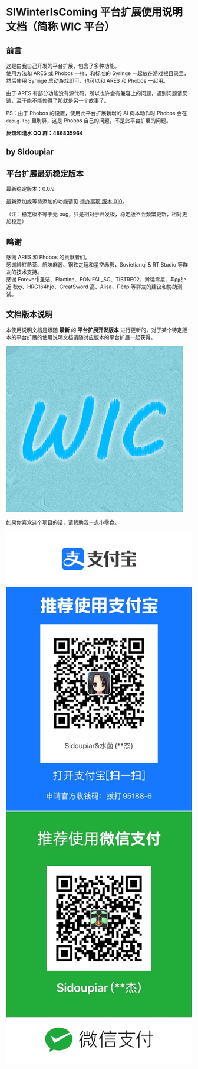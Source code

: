 # SIWinterIsComing 平台扩展使用说明文档（简称 WIC 平台）

## 前言

这是由我自己开发的平台扩展，包含了多种功能。  
使用方法和 ARES 或 Phobos 一样，和标准的 Syringe 一起放在游戏根目录里，然后使用 Syringe 启动游戏即可，也可以和 ARES 和 Phobos 一起用。

由于 ARES 有部分功能没有源代码，所以也许会有兼容上的问题，遇到问题请反馈，至于能不能修得了那就是另一个故事了。

PS：由于 Phobos 的设置，使用此平台扩展新增的 AI 脚本动作时 Phobos 会在 `debug.log` 里刷屏，这是 Phobos 自己的问题，不是此平台扩展的问题。

**反馈和灌水 QQ 群：486835964**

## by Sidoupiar



## 平台扩展最新稳定版本

最新稳定版本：0.0.9

最新添加或等待添加的功能请见 [待办事项 版本 010](/待办事项.md#待办事项-版本-010)。

（注：稳定版不等于无 bug，只是相对于开发板，稳定版不会频繁更新，相对更加稳定）



## 鸣谢



感谢 ARES 和 Phobos 的贡献者们。  
感谢緋紅熱茶、航味麻酱、钢铁之锤和星空赤影，Sovietianqi & RT Studio 等群友的技术支持。  
感谢 Forever||圣洁、Flactine、FON FAL_SC、TIBTRE02、澣骦零星、₯㎕丶近  秋ღ、HRG164hjo、GreatSword 高、Alisa、Пётр 等群友的建议和协助测试。



## 文档版本说明

本使用说明文档是跟随 **最新** 的 **平台扩展开发版本** 进行更新的，对于某个特定版本的平台扩展的使用说明文档请随对应版本的平台扩展一起获得。

![SIWinterIsComing 平台扩展](/WIC.png)



如果你喜欢这个项目的话，请赞助我一点小零食。

![支付宝](/赞助方式/alipay.png)![微信](/赞助方式/wechat.png)